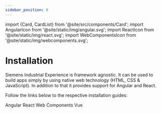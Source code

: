 ```yaml
---
sidebar_position: 0
---
```


import {Card, CardList} from '@site/src/components/Card';
import AngularIcon from '@site/static/img/angular.svg';
import ReactIcon from '@site/static/img/react.svg';
import WebComponentsIcon from '@site/static/img/webcomponents.svg';

# Installation

Siemens Industrial Experience is framework agnostic.
It can be used to build apps simply by using native web technology (HTML, CSS & JavaScript).
In addition to that it provides support for Angular and React.

Follow the links below to the respective installation guides:

<CardList>
  <Card link="installation/angular"><AngularIcon class="Card_Icon" />Angular</Card>
  <Card link="installation/react"><ReactIcon class="Card_Icon" />React</Card>
  <Card link="installation/javascript"><WebComponentsIcon class="Card_Icon" />Web Components</Card>
  <Card link="installation/vue"><WebComponentsIcon class="Card_Icon" />Vue</Card>
</CardList>
